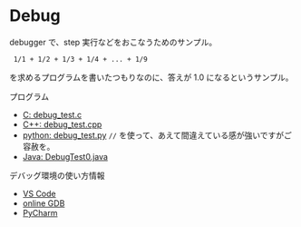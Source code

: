 # Debug

debugger で、step 実行などをおこなうためのサンプル。

```
 1/1 + 1/2 + 1/3 + 1/4 + ... + 1/9 
```

を求めるプログラムを書いたつもりなのに、答えが 1.0 になるというサンプル。

プログラム
* [C: debug_test.c](./debug_test.c)
* [C++: debug_test.cpp](./debug_test.cpp)
* [python: debug_test.py](./debug_test.py) `//` を使って、あえて間違えている感が強いですがご容赦を。
* [Java: DebugTest0.java](./DebugTest0.java)

デバッグ環境の使い方情報
* [VS Code](https://www.nc.ii.konan-u.ac.jp/projects/debugEnv/vscode/)
* [online GDB](https://www.nc.ii.konan-u.ac.jp/projects/debugEnv/online/onlinegdb/)
* [PyCharm](https://www.nc.ii.konan-u.ac.jp/projects/debugEnv/pycharm/)

